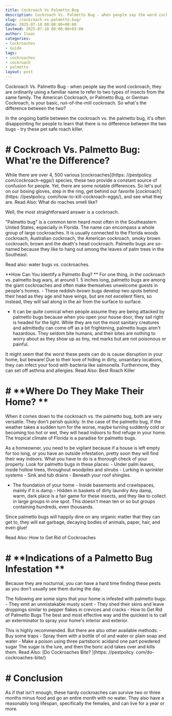 ```yaml
---
title: Cockroach Vs Palmetto Bug
description: Cockroach Vs. Palmetto Bug - when people say the word cockroach, they are ordinarily using a familiar name to refer to two types of insects from the same...
slug: /cockroach-vs-palmetto-bug/
date: 2025-07-10 00:00:00+00:00
lastmod: 2025-07-10 00:00:00+03:00
author: Isaac
categories:
- Cockroaches
- Guide
tags:
- cockroaches
- cockroach
- palmetto
layout: post
---
```


Cockroach Vs. Palmetto Bug - when people say the word cockroach, they are ordinarily using a familiar name to refer to two types of insects from the same family. The American Cockroach, or Palmetto Bug, or German Cockroach, is your basic, run-of-the-mill cockroach. So what's the difference between the two?

In the ongoing battle between the cockroach vs. the palmetto bug, it's often disappointing for people to learn that there is no difference between the two bugs - try these pet safe roach killer.

# # Cockroach Vs. Palmetto Bug: What're the Difference?

While there are over 4, 500 various [cockroaches](https: //pestpolicy. com/cockroach-eggs/) species, these two provide a constant source of confusion for people. Yet, there are some notable differences. So let's put on our boxing gloves, step in the ring, get behind our favorite [cockroach](https: //pestpolicy. com/how-to-kill-cockroach-eggs/), and see what they are. Read Also: What do roaches smell like?

Well, the most straightforward answer is a cockroach.

"Palmetto bug" is a common term heard most often in the Southeastern United States, especially in Florida. The name can encompass a whole group of large cockroaches. It is usually connected to the Florida woods cockroach, Australian cockroach, the American cockroach, smoky brown cockroach, brown and the death's head cockroach. Palmetto bugs are so-named because they like to hang out among the leaves of palm trees in the Southeast.

Read also: water bugs vs. cockroaches.

**How Can You Identify a Palmetto Bug? ** For one thing, in the cockroach vs. palmetto bug wars, at around 1. 5 inches long, palmetto bugs are among the giant cockroaches and often make themselves unwelcome guests in people's homes. - These reddish-brown bugs develop two spots behind their head as they age and have wings, but are not excellent fliers, so instead, they will sail along in the air from the surface to surface.

- It can be quite comical when people assume they are being attacked by palmetto bugs because when you open your house door, they sail right is headed for the light. While they are not the most sanitary creatures and admittedly can come off as a bit frightening, palmetto bugs aren't hazardous. They seldom bite humans, and their bites are nothing to worry about as they show up as tiny, red marks but are not poisonous or painful.

It might seem that the worst these pests can do is cause disruption in your home, but beware! Due to their love of hiding in dirty, unsanitary locations, they can infect your food with bacteria like salmonella. Furthermore, they can set off asthma and allergies. Read Also: Best Roach Killer

# # **Where Do They Make Their Home? **

When it comes down to the cockroach vs. the palmetto bug, both are very versatile. They don't perish quickly. In the case of the palmetto bug, if the weather takes a sudden turn for the worse, maybe turning suddenly cold or becoming too hot or wet, they will head indoors to find refuge in your home. The tropical climate of Florida is a paradise for palmetto bugs.

As a homeowner, you need to be vigilant because if a house is left empty for too long, or you have an outside infestation, pretty soon they will find their way indoors. What you have to do is a thorough check of your property. Look for palmetto bugs in these places: - Under palm leaves, inside hollow trees, throughout woodpiles and shrubs - Lurking in sprinkler systems - Sink and tub drains - Beneath your roof shingles.

- The foundation of your home - Inside basements and crawlspaces, mainly if it is damp - Hidden in baskets of dirty laundry Any damp, warm, dark place is a fair game for these insects, and they like to collect in large groups in one spot. This doesn't mean ten or so but groups containing hundreds, even thousands.

Since palmetto bugs will happily dine on any organic matter that they can get to, they will eat garbage, decaying bodies of animals, paper, hair, and even glue!

Read Also: How to Get Rid of Cockroaches

# # **Indications of a Palmetto Bug Infestation **

Because they are nocturnal, you can have a hard time finding these pests as you don't usually see them during the day.

The following are some signs that your home is infested with palmetto bugs: - They emit an unmistakable musty scent - They shed their skins and leave droppings similar to pepper flakes in crevices and cracks - How to Get Rid of Palmetto Bugs The best and most effective way and the quickest is to call an exterminator to spray your home's interior and exterior.

This is highly recommended. But there are also other available methods: - Buy some traps - Spray them with a bottle of oil and water or plain soap and water - Make a poison using three partsboric acidand one part powdered sugar The sugar is the lure, and then the boric acid takes over and kills them. Read Also: [Do Cockroaches Bite? ](https: //pestpolicy. com/do-cockroaches-bite/)

# # Conclusion

As if that isn't enough, these hardy cockroaches can survive two or three months minus food and go an entire month with no water. They also have a reasonably long lifespan, specifically the females, and can live for a year or more.
